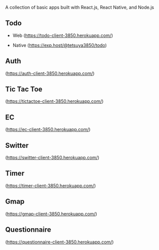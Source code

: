 A collection of basic apps built with React.js, React Native, and Node.js

## Todo

- Web
  (https://todo-client-3850.herokuapp.com/)

- Native
  (https://exp.host/@tetsuya3850/todo)

## Auth

(https://auth-client-3850.herokuapp.com/)

## Tic Tac Toe

(https://tictactoe-client-3850.herokuapp.com/)

## EC

(https://ec-client-3850.herokuapp.com/)

## Switter

(https://switter-client-3850.herokuapp.com/)

## Timer

(https://timer-client-3850.herokuapp.com/)

## Gmap

(https://gmap-client-3850.herokuapp.com/)

## Questionnaire

(https://questionnaire-client-3850.herokuapp.com/)
